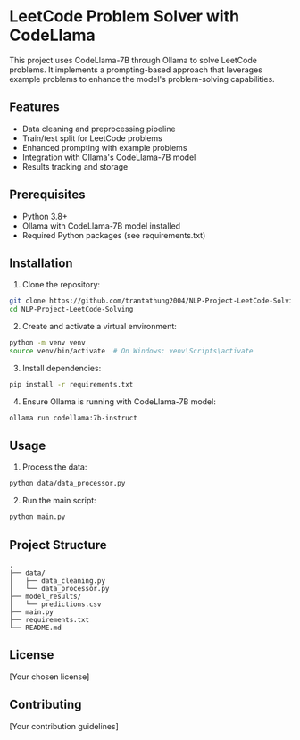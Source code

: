# LeetCode Problem Solver with CodeLlama

This project uses CodeLlama-7B through Ollama to solve LeetCode problems. It implements a prompting-based approach that leverages example problems to enhance the model's problem-solving capabilities.

## Features

- Data cleaning and preprocessing pipeline
- Train/test split for LeetCode problems
- Enhanced prompting with example problems
- Integration with Ollama's CodeLlama-7B model
- Results tracking and storage

## Prerequisites

- Python 3.8+
- Ollama with CodeLlama-7B model installed
- Required Python packages (see requirements.txt)

## Installation

1. Clone the repository:
```bash
git clone https://github.com/trantathung2004/NLP-Project-LeetCode-Solving
cd NLP-Project-LeetCode-Solving
```

2. Create and activate a virtual environment:
```bash
python -m venv venv
source venv/bin/activate  # On Windows: venv\Scripts\activate
```

3. Install dependencies:
```bash
pip install -r requirements.txt
```

4. Ensure Ollama is running with CodeLlama-7B model:
```bash
ollama run codellama:7b-instruct
```

## Usage

1. Process the data:
```bash
python data/data_processor.py
```

2. Run the main script:
```bash
python main.py
```

## Project Structure

```
.
├── data/
│   ├── data_cleaning.py
│   └── data_processor.py
├── model_results/
│   └── predictions.csv
├── main.py
├── requirements.txt
└── README.md
```

## License

[Your chosen license]

## Contributing

[Your contribution guidelines] 